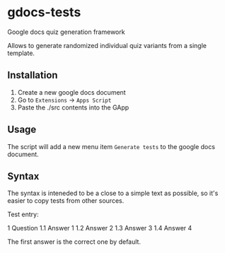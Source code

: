 # gdocs-tests
Google docs quiz generation framework

Allows to generate randomized individual quiz variants from a single template.

## Installation

1. Create a new google docs document
2. Go to `Extensions` -> `Apps Script`
3. Paste the ./src contents into the GApp

## Usage 

The script will add a new menu item `Generate tests` to the google docs document.

## Syntax
The syntax is inteneded to be a close to a simple text as possible, so it's easier to copy tests from other sources.

Test entry:

1 Question
1.1 Answer 1
1.2 Answer 2
1.3 Answer 3
1.4 Answer 4

The first answer is the correct one by default.